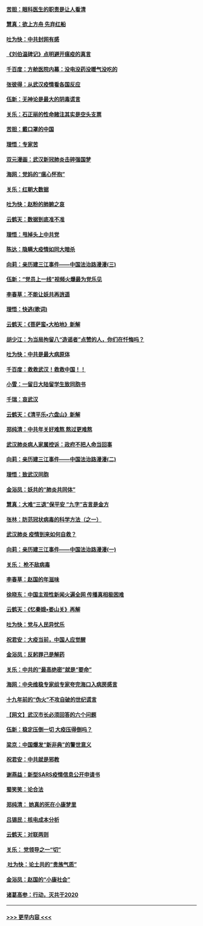 #### [苦胆：眼科医生的职责是让人看清](../pages/nsc993/n11853840.md?t=02091302) 
#### [慧真：欲上方舟 先弃红船](../pages/nsc993/n11853483.md?t=02091302) 
#### [吐为快：中共封网有感](../pages/nsc993/n11852575.md?t=02091302) 
#### [《刘伯温碑记》点明避开瘟疫的真言](../pages/nsc993/n11852128.md?t=02091302) 
#### [千百度：方舱医院内幕：没电没药没暖气没吃的](../pages/nsc993/n11850211.md?t=02091302) 
#### [张彼得：从武汉疫情看各国反应](../pages/nsc993/n11850102.md?t=02091302) 
#### [伍新：无神论是最大的阴毒谎言](../pages/nsc993/n11846129.md?t=02091302) 
#### [关乐：石正丽的性命赌注其实是空头支票](../pages/nsc993/n11846109.md?t=02091302) 
#### [苦胆：戴口罩的中国](../pages/nsc993/n11845576.md?t=02091302) 
#### [理悟：专家苦](../pages/nsc993/n11845564.md?t=02091302) 
#### [双元漫画：武汉新冠肺炎击碎强国梦](../pages/nsc993/n11843320.md?t=02091302) 
#### [海网：党妈的“瘟心怀抱”](../pages/nsc993/n11840740.md?t=02091302) 
#### [关乐：红朝大数据](../pages/nsc993/n11840675.md?t=02091302) 
#### [吐为快：赵粉的肺腑之哀](../pages/nsc993/n11840618.md?t=02091302) 
#### [云鹤天：数据到底准不准](../pages/nsc993/n11840325.md?t=02091302) 
#### [理悟：甩掉头上中共党](../pages/nsc993/n11838826.md?t=02091302) 
#### [陈达：隐瞒大疫情如同大暗杀](../pages/nsc993/n11838771.md?t=02091302) 
#### [向莉：亲历建三江事件——中国法治路漫漫(三)](../pages/nsc993/n11831825.md?t=02091302) 
#### [伍新：“党员上一线”视频火爆最为党乐见](../pages/nsc993/n11838200.md?t=02091302) 
#### [李春草：不能让妖共再逍遥](../pages/nsc993/n11838102.md?t=02091302) 
#### [理悟：快逃(歌词)](../pages/nsc993/n11838083.md?t=02091302) 
#### [云鹤天：《菩萨蛮▪大柏地》新解](../pages/nsc993/n11838059.md?t=02091302) 
#### [胡少江：为当局拘留八“造谣者”点赞的人，你们在忏悔吗？](../pages/nsc993/n11836801.md?t=02091302) 
#### [吐为快：中共是最大病原体](../pages/nsc993/n11836748.md?t=02091302) 
#### [千百度：救救武汉！救救中国！！](../pages/nsc993/n11836145.md?t=02091302) 
#### [小雪：一留日大陆留学生致同胞书](../pages/nsc993/n11834624.md?t=02091302) 
#### [千瑞：哀武汉](../pages/nsc993/n11833647.md?t=02091302) 
#### [云鹤天：《清平乐▪六盘山》新解](../pages/nsc993/n11833611.md?t=02091302) 
#### [郑纯清：中共年关好难熬 熬过更难熬](../pages/nsc993/n11833489.md?t=02091302) 
#### [武汉肺炎病人家属控诉：政府不把人命当回事](../pages/nsc993/n11833205.md?t=02091302) 
#### [向莉：亲历建三江事件——中国法治路漫漫(二)](../pages/nsc993/n11829102.md?t=02091302) 
#### [理悟：致武汉同胞](../pages/nsc993/n11831522.md?t=02091302) 
#### [金浴凤：妖共的“肺炎共同体”](../pages/nsc993/n11829448.md?t=02091302) 
#### [慧真：大难“三退”保平安 “九字”吉言是金方](../pages/nsc993/n11829501.md?t=02091302) 
#### [张林：防范冠状病毒的科学方法（之一）](../pages/nsc993/n11828618.md?t=02091302) 
#### [武汉肺炎 疫情到来如何自救？](../pages/nsc993/n11827632.md?t=02091302) 
#### [向莉：亲历建三江事件——中国法治路漫漫(一)](../pages/nsc993/n11827190.md?t=02091302) 
#### [关乐： 枪不敌病毒](../pages/nsc993/n11826746.md?t=02091302) 
#### [李春草：赵国的年滋味](../pages/nsc993/n11826321.md?t=02091302) 
#### [徐晓东：中国主观性新闻火遍全网 传播真相极困难](../pages/nsc993/n11826508.md?t=02091302) 
#### [云鹤天：《忆秦娥▪娄山关》再解](../pages/nsc993/n11824682.md?t=02091302) 
#### [吐为快：党与人民异忧乐](../pages/nsc993/n11824660.md?t=02091302) 
#### [祝君安：大疫当前，中国人应觉醒](../pages/nsc993/n11821946.md?t=02091302) 
#### [金浴凤：反躬罪己是解药](../pages/nsc993/n11820280.md?t=02091302) 
#### [关乐：中共的“最高绝密”就是“要命”](../pages/nsc993/n11816946.md?t=02091302) 
#### [海网：中央维稳专家组专家夸完海口入病房感言](../pages/nsc993/n11815138.md?t=02091302) 
#### [十九年前的“伪火”不攻自破的世纪谎言](../pages/nsc993/n11813238.md?t=02091302) 
#### [【网文】武汉市长必须回答的六个问题](../pages/nsc993/n11813848.md?t=02091302) 
#### [伍新：稳定压倒一切 大疫压得倒吗？](../pages/nsc993/n11812634.md?t=02091302) 
#### [梁京：中国爆发“新非典”的警世意义](../pages/nsc993/n11812554.md?t=02091302) 
#### [祝君安：中共就是邪教](../pages/nsc993/n11812431.md?t=02091302) 
#### [谢燕益：新型SARS疫情信息公开申请书](../pages/nsc993/n11808840.md?t=02091302) 
#### [蜀笑笑：论合法](../pages/nsc993/n11808064.md?t=02091302) 
#### [郑纯清： 她真的死在小康梦里](../pages/nsc993/n11806623.md?t=02091302) 
#### [吕锡民：核电成本分析](../pages/nsc993/n11806284.md?t=02091302) 
#### [云鹤天：对联两则](../pages/nsc993/n11805957.md?t=02091302) 
#### [关乐： 党领导之一“切”](../pages/nsc993/n11804505.md?t=02091302) 
#### [ 吐为快：论土共的“贵族气质”](../pages/nsc993/n11804490.md?t=02091302) 
#### [金浴凤：赵国的“小康社会”](../pages/nsc993/n11804452.md?t=02091302) 
#### [诸葛高参：行动，灭共于2020](../pages/nsc993/n11804120.md?t=02091302) 

----
#### [ >>> 更早内容 <<< ](../indexes/nsc993-earlier.md)
